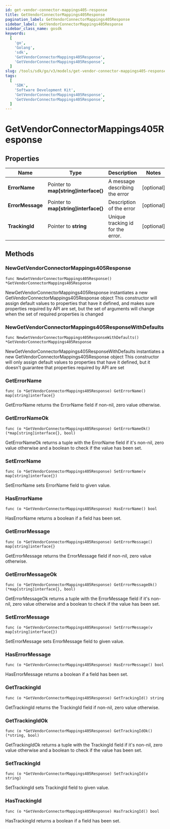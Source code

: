 ```yaml
---
id: get-vendor-connector-mappings405-response
title: GetVendorConnectorMappings405Response
pagination_label: GetVendorConnectorMappings405Response
sidebar_label: GetVendorConnectorMappings405Response
sidebar_class_name: gosdk
keywords:
  [
    'go',
    'Golang',
    'sdk',
    'GetVendorConnectorMappings405Response',
    'GetVendorConnectorMappings405Response',
  ]
slug: /tools/sdk/go/v3/models/get-vendor-connector-mappings405-response
tags:
  [
    'SDK',
    'Software Development Kit',
    'GetVendorConnectorMappings405Response',
    'GetVendorConnectorMappings405Response',
  ]
---
```


# GetVendorConnectorMappings405Response

## Properties

| Name | Type | Description | Notes |
| --- | --- | --- | --- |
| **ErrorName** | Pointer to **map[string]interface{}** | A message describing the error | [optional] |
| **ErrorMessage** | Pointer to **map[string]interface{}** | Description of the error | [optional] |
| **TrackingId** | Pointer to **string** | Unique tracking id for the error. | [optional] |

## Methods

### NewGetVendorConnectorMappings405Response

`func NewGetVendorConnectorMappings405Response() *GetVendorConnectorMappings405Response`

NewGetVendorConnectorMappings405Response instantiates a new GetVendorConnectorMappings405Response object This constructor will assign default values to properties that have it defined, and makes sure properties required by API are set, but the set of arguments will change when the set of required properties is changed

### NewGetVendorConnectorMappings405ResponseWithDefaults

`func NewGetVendorConnectorMappings405ResponseWithDefaults() *GetVendorConnectorMappings405Response`

NewGetVendorConnectorMappings405ResponseWithDefaults instantiates a new GetVendorConnectorMappings405Response object This constructor will only assign default values to properties that have it defined, but it doesn't guarantee that properties required by API are set

### GetErrorName

`func (o *GetVendorConnectorMappings405Response) GetErrorName() map[string]interface{}`

GetErrorName returns the ErrorName field if non-nil, zero value otherwise.

### GetErrorNameOk

`func (o *GetVendorConnectorMappings405Response) GetErrorNameOk() (*map[string]interface{}, bool)`

GetErrorNameOk returns a tuple with the ErrorName field if it's non-nil, zero value otherwise and a boolean to check if the value has been set.

### SetErrorName

`func (o *GetVendorConnectorMappings405Response) SetErrorName(v map[string]interface{})`

SetErrorName sets ErrorName field to given value.

### HasErrorName

`func (o *GetVendorConnectorMappings405Response) HasErrorName() bool`

HasErrorName returns a boolean if a field has been set.

### GetErrorMessage

`func (o *GetVendorConnectorMappings405Response) GetErrorMessage() map[string]interface{}`

GetErrorMessage returns the ErrorMessage field if non-nil, zero value otherwise.

### GetErrorMessageOk

`func (o *GetVendorConnectorMappings405Response) GetErrorMessageOk() (*map[string]interface{}, bool)`

GetErrorMessageOk returns a tuple with the ErrorMessage field if it's non-nil, zero value otherwise and a boolean to check if the value has been set.

### SetErrorMessage

`func (o *GetVendorConnectorMappings405Response) SetErrorMessage(v map[string]interface{})`

SetErrorMessage sets ErrorMessage field to given value.

### HasErrorMessage

`func (o *GetVendorConnectorMappings405Response) HasErrorMessage() bool`

HasErrorMessage returns a boolean if a field has been set.

### GetTrackingId

`func (o *GetVendorConnectorMappings405Response) GetTrackingId() string`

GetTrackingId returns the TrackingId field if non-nil, zero value otherwise.

### GetTrackingIdOk

`func (o *GetVendorConnectorMappings405Response) GetTrackingIdOk() (*string, bool)`

GetTrackingIdOk returns a tuple with the TrackingId field if it's non-nil, zero value otherwise and a boolean to check if the value has been set.

### SetTrackingId

`func (o *GetVendorConnectorMappings405Response) SetTrackingId(v string)`

SetTrackingId sets TrackingId field to given value.

### HasTrackingId

`func (o *GetVendorConnectorMappings405Response) HasTrackingId() bool`

HasTrackingId returns a boolean if a field has been set.
